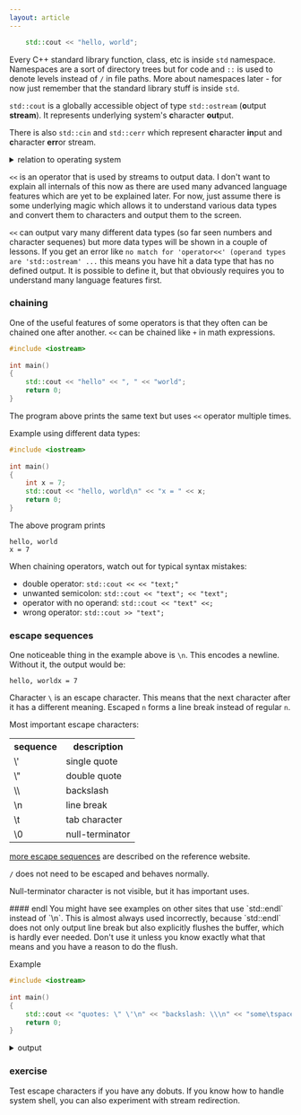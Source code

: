 ```yaml
---
layout: article
---
```


```c++
	std::cout << "hello, world";
```

Every C++ standard library function, class, etc is inside `std` namespace. Namespaces are a sort of directory trees but for code and `::` is used to denote levels instead of `/` in file paths. More about namespaces later - for now just remember that the standard library stuff is inside `std`.

`std::cout` is a globally accessible object of type `std::ostream` (**o**utput **stream**). It represents underlying system's **c**haracter **out**put.

There is also `std::cin` and `std::cerr` which represent **c**haracter **in**put and **c**haracter **err**or stream.

<details>
<summary>relation to operating system</summary>
<p>

*Don't worry if you don't understand OS streams - this is only for informational purpose, it's more of operating system theory rather than programming.*

If you are using an Unix system (MacOS, Linux, Android, BSD and other), these 3 map directly to stdin, stdout and stderr ([file descriptors](https://en.wikipedia.org/wiki/File_descriptor), in order: 0, 1 ,2). If you are using Windows system, `std::cerr` and `std::cout` have some distinction but it's more complicated.

**shell stream manipulation**

Programs using different standard output streams will print to the screen the same way, but their content can be split by stream redirection - see [this SO question](https://stackoverflow.com/questions/818255/in-the-shell-what-does-21-mean). Eg by adding `1>/dev/null` you will see only error prints.</p>
</details>

`<<` is an operator that is used by streams to output data. I don't want to explain all internals of this now as there are used many advanced language features which are yet to be explained later. For now, just assume there is some underlying magic which allows it to understand various data types and convert them to characters and output them to the screen.

`<<` can output vary many different data types (so far seen numbers and character sequenes) but more data types will be shown in a couple of lessons. If you get an error like `no match for 'operator<<' (operand types are 'std::ostream' ...` this means you have hit a data type that has no defined output. It is possible to define it, but that obviously requires you to understand many language features first.

### chaining

One of the useful features of some operators is that they often can be chained one after another. `<<` can be chained like `+` in math expressions.

```c++
#include <iostream>
 
int main()
{
	std::cout << "hello" << ", " << "world";
	return 0;
}
```

The program above prints the same text but uses `<<` operator multiple times.

Example using different data types:

```c++
#include <iostream>
 
int main()
{
	int x = 7;
	std::cout << "hello, world\n" << "x = " << x;
	return 0;
}
```

The above program prints

```
hello, world
x = 7
```

When chaining operators, watch out for typical syntax mistakes:

- double operator: `std::cout << << "text;"`
- unwanted semicolon: `std::cout << "text"; << "text";`
- operator with no operand: `std::cout << "text" <<;`
- wrong operator: `std::cout >> "text";`

### escape sequences

One noticeable thing in the example above is `\n`. This encodes a newline. Without it, the output would be:

```
hello, worldx = 7
```

Character `\` is an escape character. This means that the next character after it has a different meaning. Escaped `n` forms a line break instead of regular `n`.

Most important escape characters:

<div class="table-responsive">
    <table class="table table-bordered table-dark">
        <tbody>
            <tr>
                <th>sequence</th>
                <th>description</th>
            </tr>
            <tr>
                <td>\'</td>
                <td>single quote</td>
            </tr>
            <tr>
                <td>\"</td>
                <td>double quote</td>
            </tr>
            <tr>
                <td>\\</td>
                <td>backslash</td>
            </tr>
            <tr>
                <td>\n</td>
                <td>line break</td>
            </tr>
            <tr>
                <td>\t</td>
                <td>tab character</td>
            </tr>
            <tr>
                <td>\0</td>
                <td>null-terminator</td>
            </tr>
        </tbody>
    </table>
</div>

[more escape sequences](http://en.cppreference.com/w/cpp/language/escape) are described on the reference website.

`/` does not need to be escaped and behaves normally.

Null-terminator character is not visible, but it has important uses.

<div class="note info">
#### endl
<i class="fas fa-info-circle"></i>
You might have see examples on other sites that use `std::endl` instead of `\n`. This is almost always used incorrectly, because `std::endl` does not only output line break but also explicitly flushes the buffer, which is hardly ever needed. Don't use it unless you know exactly what that means and you have a reason to do the flush.
</div>

Example

```c++
#include <iostream>
 
int main()
{
	std::cout << "quotes: \" \'\n" << "backslash: \\\n" << "some\tspaced\ttext";
	return 0;
}
```

<details>
<summary>output</summary>
<p markdown="block">

~~~
quotes: " '
backslash: \
some	spaced	text
~~~

</p>
</details>

### exercise

Test escape characters if you have any dobuts. If you know how to handle system shell, you can also experiment with stream redirection.
